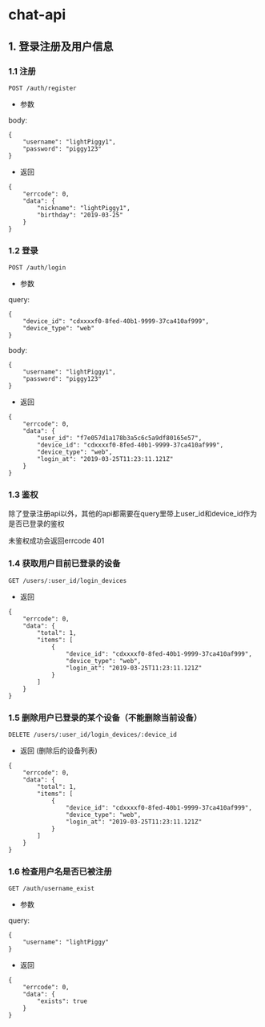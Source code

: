 # chat-api

## 1. 登录注册及用户信息

### 1.1 注册
```
POST /auth/register
```

* 参数

body:

```
{
	"username": "lightPiggy1",
	"password": "piggy123"
}
```

* 返回

```
{
    "errcode": 0,
    "data": {
        "nickname": "lightPiggy1",
        "birthday": "2019-03-25"
    }
}
```

### 1.2 登录
```
POST /auth/login
```

* 参数

query:

```
{
    "device_id": "cdxxxxf0-8fed-40b1-9999-37ca410af999",
    "device_type": "web"
}
```

body:

```
{
	"username": "lightPiggy1",
	"password": "piggy123"
}
```

* 返回

```
{
    "errcode": 0,
    "data": {
        "user_id": "f7e057d1a178b3a5c6c5a9df80165e57",
        "device_id": "cdxxxxf0-8fed-40b1-9999-37ca410af999",
        "device_type": "web",
        "login_at": "2019-03-25T11:23:11.121Z"
    }
}
```

### 1.3 鉴权

除了登录注册api以外，其他的api都需要在query里带上user_id和device_id作为是否已登录的鉴权

未鉴权成功会返回errcode 401

### 1.4 获取用户目前已登录的设备
```
GET /users/:user_id/login_devices
```

* 返回

```
{
    "errcode": 0,
    "data": {
        "total": 1,
        "items": [
            {
                "device_id": "cdxxxxf0-8fed-40b1-9999-37ca410af999",
                "device_type": "web",
                "login_at": "2019-03-25T11:23:11.121Z"
            }
        ]
    }
}
```

### 1.5 删除用户已登录的某个设备（不能删除当前设备）
```
DELETE /users/:user_id/login_devices/:device_id
```

* 返回 (删除后的设备列表)

```
{
    "errcode": 0,
    "data": {
        "total": 1,
        "items": [
            {
                "device_id": "cdxxxxf0-8fed-40b1-9999-37ca410af999",
                "device_type": "web",
                "login_at": "2019-03-25T11:23:11.121Z"
            }
        ]
    }
}
```

### 1.6 检查用户名是否已被注册
```
GET /auth/username_exist
```

* 参数

query:

```
{
    "username": "lightPiggy"
}
```

* 返回

```
{
    "errcode": 0,
    "data": {
        "exists": true
    }
}
```
